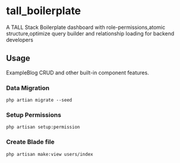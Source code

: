 # tall_boilerplate

A TALL Stack Boilerplate dashboard with role-permissions,atomic structure,optimize query builder and  relationship loading for backend developers

## Usage
ExampleBlog CRUD and other built-in component features.
### Data Migration
`php artian migrate --seed`
### Setup Permissions
`php artisan setup:permission`
### Create Blade file
`php artisan make:view users/index`
